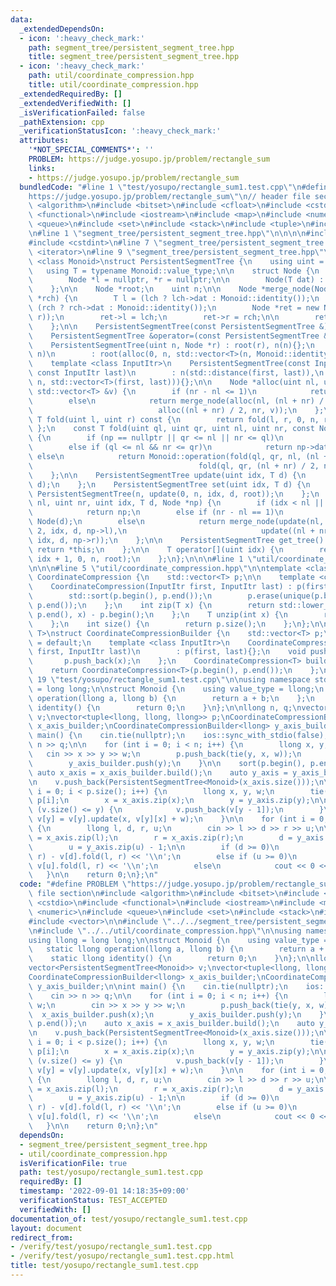 ```yaml
---
data:
  _extendedDependsOn:
  - icon: ':heavy_check_mark:'
    path: segment_tree/persistent_segment_tree.hpp
    title: segment_tree/persistent_segment_tree.hpp
  - icon: ':heavy_check_mark:'
    path: util/coordinate_compression.hpp
    title: util/coordinate_compression.hpp
  _extendedRequiredBy: []
  _extendedVerifiedWith: []
  _isVerificationFailed: false
  _pathExtension: cpp
  _verificationStatusIcon: ':heavy_check_mark:'
  attributes:
    '*NOT_SPECIAL_COMMENTS*': ''
    PROBLEM: https://judge.yosupo.jp/problem/rectangle_sum
    links:
    - https://judge.yosupo.jp/problem/rectangle_sum
  bundledCode: "#line 1 \"test/yosupo/rectangle_sum1.test.cpp\"\n#define PROBLEM \"\
    https://judge.yosupo.jp/problem/rectangle_sum\"\n// header file section\n#include\
    \ <algorithm>\n#include <bitset>\n#include <cfloat>\n#include <cstdio>\n#include\
    \ <functional>\n#include <iostream>\n#include <map>\n#include <numeric>\n#include\
    \ <queue>\n#include <set>\n#include <stack>\n#include <tuple>\n#include <vector>\n\
    \n#line 1 \"segment_tree/persistent_segment_tree.hpp\"\n\n\n\n#include <cstddef>\n\
    #include <cstdint>\n#line 7 \"segment_tree/persistent_segment_tree.hpp\"\n#include\
    \ <iterator>\n#line 9 \"segment_tree/persistent_segment_tree.hpp\"\n\ntemplate\
    \ <class Monoid>\nstruct PersistentSegmentTree {\n    using uint = size_t;\n \
    \   using T = typename Monoid::value_type;\n\n    struct Node {\n        T dat;\n\
    \        Node *l = nullptr, *r = nullptr;\n\n        Node(T dat) : dat(dat){};\n\
    \    };\n\n    Node *root;\n    uint n;\n\n    Node *merge_node(Node *lch, Node\
    \ *rch) {\n        T l = (lch ? lch->dat : Monoid::identity());\n        T r =\
    \ (rch ? rch->dat : Monoid::identity());\n        Node *ret = new Node(Monoid::operation(l,\
    \ r));\n        ret->l = lch;\n        ret->r = rch;\n\n        return ret;\n\
    \    };\n\n    PersistentSegmentTree(const PersistentSegmentTree &) = default;\n\
    \    PersistentSegmentTree &operator=(const PersistentSegmentTree &) = default;\n\
    \    PersistentSegmentTree(uint n, Node *r) : root(r), n(n){};\n    PersistentSegmentTree(uint\
    \ n)\n        : root(alloc(0, n, std::vector<T>(n, Monoid::identity()))), n(n){};\n\
    \    template <class InputItr>\n    PersistentSegmentTree(const InputItr first,\
    \ const InputItr last)\n        : n(std::distance(first, last)),\n          root(alloc(0,\
    \ n, std::vector<T>(first, last))){};\n\n    Node *alloc(uint nl, uint nr, const\
    \ std::vector<T> &v) {\n        if (nr - nl <= 1)\n            return new Node(v[nl]);\n\
    \        else\n            return merge_node(alloc(nl, (nl + nr) / 2, v),\n  \
    \                            alloc((nl + nr) / 2, nr, v));\n    };\n\n    const\
    \ T fold(uint l, uint r) const {\n        return fold(l, r, 0, n, root);\n   \
    \ };\n    const T fold(uint ql, uint qr, uint nl, uint nr, const Node *np) const\
    \ {\n        if (np == nullptr || qr <= nl || nr <= ql)\n            return Monoid::identity();\n\
    \        else if (ql <= nl && nr <= qr)\n            return np->dat;\n       \
    \ else\n            return Monoid::operation(fold(ql, qr, nl, (nl + nr) / 2, np->l),\n\
    \                                     fold(ql, qr, (nl + nr) / 2, nr, np->r));\n\
    \    };\n\n    PersistentSegmentTree update(uint idx, T d) {\n        return set(idx,\
    \ d);\n    };\n    PersistentSegmentTree set(uint idx, T d) {\n        return\
    \ PersistentSegmentTree(n, update(0, n, idx, d, root));\n    };\n    Node *update(uint\
    \ nl, uint nr, uint idx, T d, Node *np) {\n        if (idx < nl || nr <= idx)\n\
    \            return np;\n        else if (nr - nl == 1)\n            return new\
    \ Node(d);\n        else\n            return merge_node(update(nl, (nl + nr) /\
    \ 2, idx, d, np->l),\n                              update((nl + nr) / 2, nr,\
    \ idx, d, np->r));\n    };\n\n    PersistentSegmentTree get_tree() {\n       \
    \ return *this;\n    };\n\n    T operator[](uint idx) {\n        return fold(idx,\
    \ idx + 1, 0, n, root);\n    };\n};\n\n\n#line 1 \"util/coordinate_compression.hpp\"\
    \n\n\n#line 5 \"util/coordinate_compression.hpp\"\n\ntemplate <class T>\nstruct\
    \ CoordinateCompression {\n    std::vector<T> p;\n\n    template <class InputItr>\n\
    \    CoordinateCompression(InputItr first, InputItr last) : p(first, last) {\n\
    \        std::sort(p.begin(), p.end());\n        p.erase(unique(p.begin(), p.end()),\
    \ p.end());\n    };\n    int zip(T x) {\n        return std::lower_bound(p.begin(),\
    \ p.end(), x) - p.begin();\n    };\n    T unzip(int x) {\n        return p[x];\n\
    \    };\n    int size() {\n        return p.size();\n    };\n};\n\ntemplate <class\
    \ T>\nstruct CoordinateCompressionBuilder {\n    std::vector<T> p;\n\n    CoordinateCompressionBuilder()\
    \ = default;\n    template <class InputItr>\n    CoordinateCompressionBuilder(InputItr\
    \ first, InputItr last)\n        : p(first, last){};\n    void push(T x) {\n \
    \       p.push_back(x);\n    };\n    CoordinateCompression<T> build() {\n    \
    \    return CoordinateCompression<T>(p.begin(), p.end());\n    };\n};\n\n\n#line\
    \ 19 \"test/yosupo/rectangle_sum1.test.cpp\"\n\nusing namespace std;\nusing llong\
    \ = long long;\n\nstruct Monoid {\n    using value_type = llong;\n    static llong\
    \ operation(llong a, llong b) {\n        return a + b;\n    };\n    static llong\
    \ identity() {\n        return 0;\n    }\n};\n\nllong n, q;\nvector<PersistentSegmentTree<Monoid>>\
    \ v;\nvector<tuple<llong, llong, llong>> p;\nCoordinateCompressionBuilder<llong>\
    \ x_axis_builder;\nCoordinateCompressionBuilder<llong> y_axis_builder;\n\nint\
    \ main() {\n    cin.tie(nullptr);\n    ios::sync_with_stdio(false);\n    cin >>\
    \ n >> q;\n\n    for (int i = 0; i < n; i++) {\n        llong x, y, w;\n     \
    \   cin >> x >> y >> w;\n        p.push_back(tie(y, x, w));\n        x_axis_builder.push(x);\n\
    \        y_axis_builder.push(y);\n    }\n\n    sort(p.begin(), p.end());\n   \
    \ auto x_axis = x_axis_builder.build();\n    auto y_axis = y_axis_builder.build();\n\
    \n    v.push_back(PersistentSegmentTree<Monoid>(x_axis.size()));\n\n    for (int\
    \ i = 0; i < p.size(); i++) {\n        llong x, y, w;\n        tie(y, x, w) =\
    \ p[i];\n        x = x_axis.zip(x);\n        y = y_axis.zip(y);\n\n        if\
    \ (v.size() <= y) {\n            v.push_back(v[y - 1]);\n        }\n\n       \
    \ v[y] = v[y].update(x, v[y][x] + w);\n    }\n\n    for (int i = 0; i < q; i++)\
    \ {\n        llong l, d, r, u;\n        cin >> l >> d >> r >> u;\n\n        l\
    \ = x_axis.zip(l);\n        r = x_axis.zip(r);\n        d = y_axis.zip(d) - 1;\n\
    \        u = y_axis.zip(u) - 1;\n\n        if (d >= 0)\n            cout << v[u].fold(l,\
    \ r) - v[d].fold(l, r) << '\\n';\n        else if (u >= 0)\n            cout <<\
    \ v[u].fold(l, r) << '\\n';\n        else\n            cout << 0 << '\\n';\n \
    \   }\n\n    return 0;\n};\n"
  code: "#define PROBLEM \"https://judge.yosupo.jp/problem/rectangle_sum\"\n// header\
    \ file section\n#include <algorithm>\n#include <bitset>\n#include <cfloat>\n#include\
    \ <cstdio>\n#include <functional>\n#include <iostream>\n#include <map>\n#include\
    \ <numeric>\n#include <queue>\n#include <set>\n#include <stack>\n#include <tuple>\n\
    #include <vector>\n\n#include \"../../segment_tree/persistent_segment_tree.hpp\"\
    \n#include \"../../util/coordinate_compression.hpp\"\n\nusing namespace std;\n\
    using llong = long long;\n\nstruct Monoid {\n    using value_type = llong;\n \
    \   static llong operation(llong a, llong b) {\n        return a + b;\n    };\n\
    \    static llong identity() {\n        return 0;\n    }\n};\n\nllong n, q;\n\
    vector<PersistentSegmentTree<Monoid>> v;\nvector<tuple<llong, llong, llong>> p;\n\
    CoordinateCompressionBuilder<llong> x_axis_builder;\nCoordinateCompressionBuilder<llong>\
    \ y_axis_builder;\n\nint main() {\n    cin.tie(nullptr);\n    ios::sync_with_stdio(false);\n\
    \    cin >> n >> q;\n\n    for (int i = 0; i < n; i++) {\n        llong x, y,\
    \ w;\n        cin >> x >> y >> w;\n        p.push_back(tie(y, x, w));\n      \
    \  x_axis_builder.push(x);\n        y_axis_builder.push(y);\n    }\n\n    sort(p.begin(),\
    \ p.end());\n    auto x_axis = x_axis_builder.build();\n    auto y_axis = y_axis_builder.build();\n\
    \n    v.push_back(PersistentSegmentTree<Monoid>(x_axis.size()));\n\n    for (int\
    \ i = 0; i < p.size(); i++) {\n        llong x, y, w;\n        tie(y, x, w) =\
    \ p[i];\n        x = x_axis.zip(x);\n        y = y_axis.zip(y);\n\n        if\
    \ (v.size() <= y) {\n            v.push_back(v[y - 1]);\n        }\n\n       \
    \ v[y] = v[y].update(x, v[y][x] + w);\n    }\n\n    for (int i = 0; i < q; i++)\
    \ {\n        llong l, d, r, u;\n        cin >> l >> d >> r >> u;\n\n        l\
    \ = x_axis.zip(l);\n        r = x_axis.zip(r);\n        d = y_axis.zip(d) - 1;\n\
    \        u = y_axis.zip(u) - 1;\n\n        if (d >= 0)\n            cout << v[u].fold(l,\
    \ r) - v[d].fold(l, r) << '\\n';\n        else if (u >= 0)\n            cout <<\
    \ v[u].fold(l, r) << '\\n';\n        else\n            cout << 0 << '\\n';\n \
    \   }\n\n    return 0;\n};\n"
  dependsOn:
  - segment_tree/persistent_segment_tree.hpp
  - util/coordinate_compression.hpp
  isVerificationFile: true
  path: test/yosupo/rectangle_sum1.test.cpp
  requiredBy: []
  timestamp: '2022-09-01 14:18:35+09:00'
  verificationStatus: TEST_ACCEPTED
  verifiedWith: []
documentation_of: test/yosupo/rectangle_sum1.test.cpp
layout: document
redirect_from:
- /verify/test/yosupo/rectangle_sum1.test.cpp
- /verify/test/yosupo/rectangle_sum1.test.cpp.html
title: test/yosupo/rectangle_sum1.test.cpp
---
```

